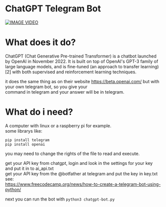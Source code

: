 # ChatGPT Telegram Bot
[![IMAGE VIDEO](https://img.youtube.com/vi/E0OmbZal7Yw/0.jpg)](https://www.youtube.com/watch?v=E0OmbZal7Yw)<br />

# What does it do?
ChatGPT (Chat Generative Pre-trained Transformer) is a chatbot launched by OpenAI in November 2022. It is built on top of OpenAI's GPT-3 family of large language   models, and is fine-tuned (an approach to transfer learning)[2] with both supervised and reinforcement learning techniques.  

it does the same thing as on their website https://beta.openai.com/ but with your own telegram bot, so you give your  
command in telegram and your answer will be in telegram.  

# What do i need?
A computer with linux or a raspberry pi for example.  
some librarys like:  

`pip install telegram`  
`pip install openai`  

you may need to change the rights of the file to read and execute.

get your API key from chatgpt, login and look in the settings for your key and put it in to ai_api.txt  
get your API key from the @botfather at telegram and put the key in key.txt see:  
https://www.freecodecamp.org/news/how-to-create-a-telegram-bot-using-python/  

next you can run the bot with `python3 chatgpt-bot.py`  





